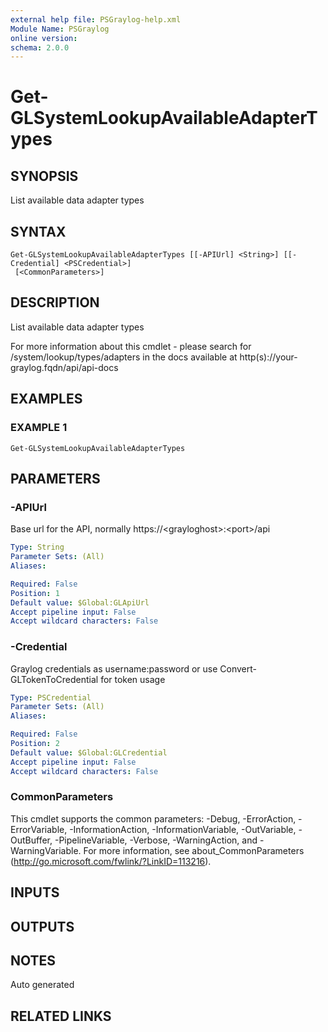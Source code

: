 ```yaml
---
external help file: PSGraylog-help.xml
Module Name: PSGraylog
online version:
schema: 2.0.0
---
```


# Get-GLSystemLookupAvailableAdapterTypes

## SYNOPSIS
List available data adapter types

## SYNTAX

```
Get-GLSystemLookupAvailableAdapterTypes [[-APIUrl] <String>] [[-Credential] <PSCredential>]
 [<CommonParameters>]
```

## DESCRIPTION
List available data adapter types


For more information about this cmdlet - please search for /system/lookup/types/adapters in the docs available at http(s)://your-graylog.fqdn/api/api-docs

## EXAMPLES

### EXAMPLE 1
```
Get-GLSystemLookupAvailableAdapterTypes
```

## PARAMETERS

### -APIUrl
Base url for the API, normally https://\<grayloghost\>:\<port\>/api

```yaml
Type: String
Parameter Sets: (All)
Aliases:

Required: False
Position: 1
Default value: $Global:GLApiUrl
Accept pipeline input: False
Accept wildcard characters: False
```

### -Credential
Graylog credentials as username:password or use Convert-GLTokenToCredential for token usage

```yaml
Type: PSCredential
Parameter Sets: (All)
Aliases:

Required: False
Position: 2
Default value: $Global:GLCredential
Accept pipeline input: False
Accept wildcard characters: False
```

### CommonParameters
This cmdlet supports the common parameters: -Debug, -ErrorAction, -ErrorVariable, -InformationAction, -InformationVariable, -OutVariable, -OutBuffer, -PipelineVariable, -Verbose, -WarningAction, and -WarningVariable. For more information, see about_CommonParameters (http://go.microsoft.com/fwlink/?LinkID=113216).

## INPUTS

## OUTPUTS

## NOTES
Auto generated

## RELATED LINKS
